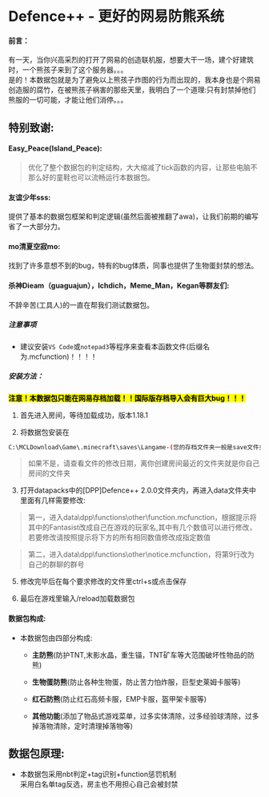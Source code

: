 # Defence++ - 更好的网易防熊系统

#### 前言：

有一天，当你兴高采烈的打开了网易的创造联机服，想要大干一场，建个好建筑时，一个熊孩子来到了这个服务器。。。  
是的！本数据包就是为了避免以上熊孩子炸图的行为而出现的，我本身也是个网易创造服的腐竹，在被熊孩子祸害的那些天里，我明白了一个道理:只有封禁掉他们熊服的一切可能，才能让他们消停。。。  

## 特别致谢:

#### Easy_Peace(Island_Peace):

> 优化了整个数据包的判定结构，大大缩减了tick函数的内容，让那些电脑不那么好的童鞋也可以流畅运行本数据包。  

#### 友谊少年sss:

提供了基本的数据包框架和判定逻辑(虽然后面被推翻了awa)，让我们前期的编写省了一大部分力。  

#### mo清夏空寂mo:

找到了许多意想不到的bug，特有的bug体质，同事也提供了生物蛋封禁的想法。  

#### 杀神Dieam（guaguajun），Ichdich，Meme_Man，Kegan等群友们:

不辞辛苦(工具人)的一直在帮我们测试数据包。  

##### 注意事项

+ 建议安装`VS Code`或`notepad3`等程序来查看本函数文件(后缀名为.mcfunction)！！！！  

##### 安装方法：

**<mark>注意！本数据包只能在网易存档加载！！国际版存档导入会有巨大bug！！！</mark>**

1. 首先进入房间，等待加载成功，版本1.18.1

2. 将数据包安装在  

```bash
C:\MCLDownload\Game\.minecraft\saves\Langame-(您的存档文件夹一般是save文件夹的第一个文件夹)\datapacks\  
```

> 如果不是，请查看文件的修改日期，离你创建房间最近的文件夹就是你自己房间的文件夹  

3. 打开datapacks中的[DPP]Defence++ 2.0.0文件夹内，再进入data文件夹中里面有几样需要修改:  

> 第一，进入data\dpp\functions\other\function.mcfunction，根据提示将其中的Fantasist改成自己在游戏的玩家名,其中有几个数值可以进行修改，若要修改请按照提示将下方的所有相同数值修改成指定数值  

> 第二，进入data\dpp\functions\other\notice.mcfunction，将第9行改为自己的群聊的群号

5. 修改完毕后在每个要求修改的文件里ctrl+s或点击保存

6. 最后在游戏里输入/reload加载数据包  

#### 数据包构成:

- 本数据包由四部分构成:  
  
  + **主防熊**(防护TNT,末影水晶，重生锚，TNT矿车等大范围破坏性物品的防熊)
  
  + **生物蛋防熊**(防止各种生物蛋，防止苦力怕炸服，巨型史莱姆卡服等)
  
  + **红石防熊**(防止红石高频卡服，EMP卡服，盔甲架卡服等)
  
  + **其他功能**(添加了物品式游戏菜单，过多实体清除，过多经验球清除，过多掉落物清除，定时清理掉落物等)  

## 数据包原理:

- 本数据包采用nbt判定+tag识别+function惩罚机制  
  采用白名单tag反选，房主也不用担心自己会被封禁
